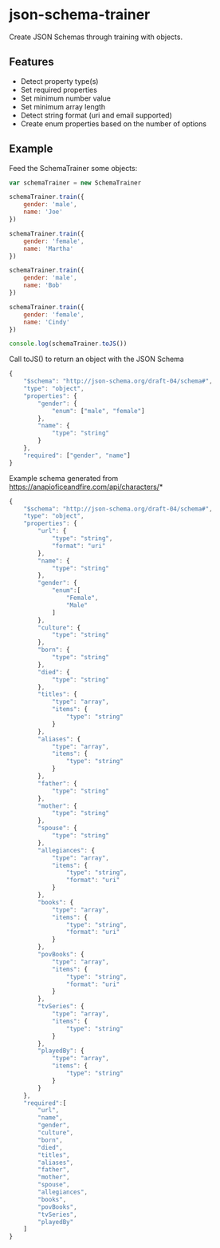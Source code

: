 # json-schema-trainer

Create JSON Schemas through training with objects.

## Features

* Detect property type(s)
* Set required properties
* Set minimum number value
* Set minimum array length
* Detect string format (uri and email supported)
* Create enum properties based on the number of options

## Example

Feed the SchemaTrainer some objects:

```javascript
var schemaTrainer = new SchemaTrainer

schemaTrainer.train({
	gender: 'male',
	name: 'Joe'
})

schemaTrainer.train({
	gender: 'female',
	name: 'Martha'
})

schemaTrainer.train({
	gender: 'male',
	name: 'Bob'
})

schemaTrainer.train({
	gender: 'female',
	name: 'Cindy'
})

console.log(schemaTrainer.toJS())
```

Call toJS() to return an object with the JSON Schema

```javascript
{
    "$schema": "http://json-schema.org/draft-04/schema#",
    "type": "object",
    "properties": {
        "gender": {
            "enum": ["male", "female"]
        },
        "name": {
            "type": "string"
        }
    },
    "required": ["gender", "name"]
}
```

Example schema generated from https://anapioficeandfire.com/api/characters/*

```javascript
{
    "$schema": "http://json-schema.org/draft-04/schema#",
    "type": "object",
    "properties": {
        "url": {
            "type": "string",
            "format": "uri"
        },
        "name": {
            "type": "string"
        },
        "gender": {
            "enum":[
                "Female",
                "Male"
            ]
        },
        "culture": {
            "type": "string"
        },
        "born": {
            "type": "string"
        },
        "died": {
            "type": "string"
        },
        "titles": {
            "type": "array",
            "items": {
                "type": "string"
            }
        },
        "aliases": {
            "type": "array",
            "items": {
                "type": "string"
            }
        },
        "father": {
            "type": "string"
        },
        "mother": {
            "type": "string"
        },
        "spouse": {
            "type": "string"
        },
        "allegiances": {
            "type": "array",
            "items": {
                "type": "string",
                "format": "uri"
            }
        },
        "books": {
            "type": "array",
            "items": {
                "type": "string",
                "format": "uri"
            }
        },
        "povBooks": {
            "type": "array",
            "items": {
                "type": "string",
                "format": "uri"
            }
        },
        "tvSeries": {
            "type": "array",
            "items": {
                "type": "string"
            }
        },
        "playedBy": {
            "type": "array",
            "items": {
                "type": "string"
            }
        }
    },
    "required":[
        "url",
        "name",
        "gender",
        "culture",
        "born",
        "died",
        "titles",
        "aliases",
        "father",
        "mother",
        "spouse",
        "allegiances",
        "books",
        "povBooks",
        "tvSeries",
        "playedBy"
    ]
}
```